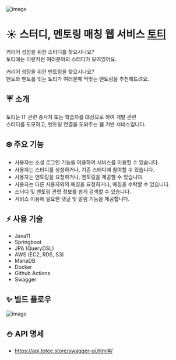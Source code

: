 ![image](https://user-images.githubusercontent.com/59470153/220554294-fd8cd540-d6b1-4636-8a29-a184ef16f562.png)

# :sunny: 스터디, 멘토링 매칭 웹 서비스 [토티](totee-fe-omega.netlify.app)

커리어 성장을 위한 스터디를 찾으시나요?<br>
토티에는 이런저런 여러분야의 스터디가 모여있어요.

커리어 성장을 위한 멘토링을 찾으시나요?<br>
멘토와 멘토를 잇는 토티가 여러분께 딱맞는 멘토링을 추천해드려요.<br>

## :umbrella: 소개
토티는 IT 관련 종사자 또는 학습자를 대상으로 하여 개발 관련<br>
스터디를 도모하고, 멘토링 연결을 도와주는 웹 기반 서비스입니다.<br>

## :snowflake: 주요 기능 

- 사용자는 소셜 로그인 기능을 이용하여 서비스를 이용할 수 있습니다.
- 사용자는 스터디를 생성하거나, 기존 스터디에 참여할 수 있습니다.
- 사용자는 멘토링을 요청하거나, 멘토링을 제공할 수 있습니다.
- 사용자는 다른 사용자와의 매칭을 요청하거나, 매칭을 수락할 수 있습니다.
- 스터디 및 멘토링 관련 정보를 쉽게 검색할 수 있습니다.
- 서비스 이용에 필요한 댓글 및 알림 기능을 제공합니다.

## :zap: 사용 기술

- Java11 
- Springboot
- JPA (QueryDSL)
- AWS (EC2, RDS, S3)
- MariaDB
- Docker
- Github Actions
- Swagger<br>

## :sparkles: 빌드 플로우
![image](https://user-images.githubusercontent.com/59470153/220556549-8d87e6fa-9faa-44ef-91d7-1b033546d996.png)<br>

## :snowman: API 명세
- https://api.totee.store/swagger-ui.html#/<br>

